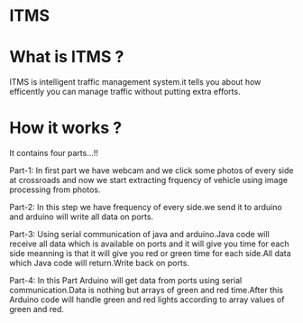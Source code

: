 # ITMS

# What is ITMS ?
  
ITMS is intelligent traffic management system.it tells you about how efficently you can manage traffic without putting extra efforts.

# How it works ?

It contains four parts...!!

Part-1:
        In first part we have webcam and we click some photos of every side at crossroads and now we start extracting frquency of vehicle using image processing from photos.

Part-2:
        In this step we have frequency of every side.we send it to arduino and arduino will write all data on ports.
    
Part-3:
        Using serial communication of java and arduino.Java code will receive all data which is available on ports and it will give you time for each side meanning is that it will give you red or green time for each side.All data which Java code will return.Write back on ports.
        
Part-4:
        In this Part Arduino will get data from ports using serial communication.Data is nothing but arrays of green and red time.After this Arduino code will handle green and red lights according to array values of green and red.        

